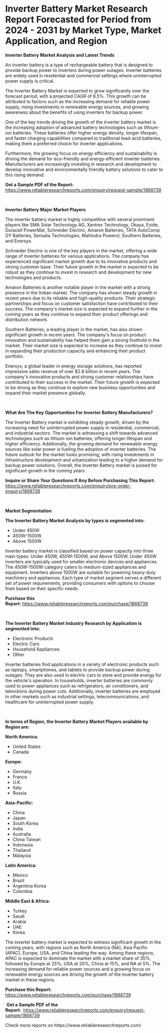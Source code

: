 <p><h1>Inverter Battery Market Research Report Forecasted for Period from 2024 -  2031 by Market Type, Market Application, and Region</h1></p><p><strong>Inverter Battery Market Analysis and Latest Trends</strong></p>
<p><p>An inverter battery is a type of rechargeable battery that is designed to provide backup power to inverters during power outages. Inverter batteries are widely used in residential and commercial settings where uninterrupted power supply is critical.</p><p>The Inverter Battery Market is expected to grow significantly over the forecast period, with a projected CAGR of 6.5%. This growth can be attributed to factors such as the increasing demand for reliable power supply, rising investments in renewable energy sources, and growing awareness about the benefits of using inverters for backup power.</p><p>One of the key trends driving the growth of the inverter battery market is the increasing adoption of advanced battery technologies such as lithium-ion batteries. These batteries offer higher energy density, longer lifespan, and faster charging capabilities compared to traditional lead-acid batteries, making them a preferred choice for inverter applications.</p><p>Furthermore, the growing focus on energy efficiency and sustainability is driving the demand for eco-friendly and energy-efficient inverter batteries. Manufacturers are increasingly investing in research and development to develop innovative and environmentally friendly battery solutions to cater to this rising demand.</p></p>
<p><strong>Get a Sample PDF of the Report:&nbsp;</strong> <a href="https://www.reliableresearchreports.com/enquiry/request-sample/1868739">https://www.reliableresearchreports.com/enquiry/request-sample/1868739</a></p>
<p>&nbsp;</p>
<p><strong>Inverter Battery Major Market Players</strong></p>
<p><p>The inverter battery market is highly competitive with several prominent players like SMA Solar Technology AG, Xantrex Technology, Okaya, Exide, Duracell PowerMat, Schneider Electric, Amaron Batteries, TATA AutoComp GY Batteries, Sensata Technologies, Mahindra Powerol, Southern Batteries, and Enersys. </p><p>Schneider Electric is one of the key players in the market, offering a wide range of inverter batteries for various applications. The company has experienced significant market growth due to its innovative products and strong customer base. Their future growth in the market is expected to be robust as they continue to invest in research and development for new technologies and products.</p><p>Amaron Batteries is another notable player in the market with a strong presence in the Indian market. The company has shown steady growth in recent years due to its reliable and high-quality products. Their strategic partnerships and focus on customer satisfaction have contributed to their success. The company's market size is expected to expand further in the coming years as they continue to expand their product offerings and distribution network.</p><p>Southern Batteries, a leading player in the market, has also shown significant growth in recent years. The company's focus on product innovation and sustainability has helped them gain a strong foothold in the market. Their market size is expected to increase as they continue to invest in expanding their production capacity and enhancing their product portfolio.</p><p>Enersys, a global leader in energy storage solutions, has reported impressive sales revenue of over $2.8 billion in recent years. The company's innovative products and strong customer relationships have contributed to their success in the market. Their future growth is expected to be strong as they continue to explore new business opportunities and expand their market presence globally.</p></p>
<p>&nbsp;</p>
<p><strong>What Are The Key Opportunities For Inverter Battery Manufacturers?</strong></p>
<p><p>The Inverter Battery market is exhibiting steady growth, driven by the increasing need for uninterrupted power supply in residential, commercial, and industrial sectors. The market is witnessing a shift towards advanced technologies such as lithium-ion batteries, offering longer lifespan and higher efficiency. Additionally, the growing demand for renewable energy sources like solar power is fueling the adoption of inverter batteries. The future outlook for the market looks promising, with rising investments in infrastructure development and urbanization leading to a higher demand for backup power solutions. Overall, the Inverter Battery market is poised for significant growth in the coming years.</p></p>
<p><strong>Inquire or Share Your Questions If Any Before Purchasing This Report:</strong> <a href="https://www.reliableresearchreports.com/enquiry/pre-order-enquiry/1868739">https://www.reliableresearchreports.com/enquiry/pre-order-enquiry/1868739</a></p>
<p>&nbsp;</p>
<p><strong>Market Segmentation</strong></p>
<p><strong>The Inverter Battery Market Analysis by types is segmented into:</strong></p>
<p><ul><li>Under 450W</li><li>450W-1500W</li><li>Above 1500W</li></ul></p>
<p><p>Inverter battery market is classified based on power capacity into three main types: Under 450W, 450W-1500W, and Above 1500W. Under 450W inverters are typically used for smaller electronic devices and appliances. The 450W-1500W category caters to medium-sized appliances and equipment. Inverters above 1500W are suitable for powering heavy-duty machinery and appliances. Each type of market segment serves a different set of power requirements, providing consumers with options to choose from based on their specific needs.</p></p>
<p><strong>Purchase this Report:&nbsp;</strong><a href="https://www.reliableresearchreports.com/purchase/1868739">https://www.reliableresearchreports.com/purchase/1868739</a></p>
<p>&nbsp;</p>
<p><strong>The Inverter Battery Market Industry Research by Application is segmented into:</strong></p>
<p><ul><li>Electronic Products</li><li>Electric Cars</li><li>Household Appliances</li><li>Other</li></ul></p>
<p><p>Inverter batteries find applications in a variety of electronic products such as laptops, smartphones, and tablets to provide backup power during outages. They are also used in electric cars to store and provide energy for the vehicle's operation. In households, inverter batteries are commonly used to power appliances such as refrigerators, air conditioners, and televisions during power cuts. Additionally, inverter batteries are employed in other markets such as industrial settings, telecommunications, and healthcare for uninterrupted power supply.</p></p>
<p>&nbsp;</p>
<p><strong>In terms of Region, the Inverter Battery Market Players available by Region are:</strong></p>
<p>
    <p> <strong> North America: </strong>
        <ul>
            <li>United States</li>
            <li>Canada</li>
        </ul>
        </p> 
    <p> <strong> Europe: </strong>
        <ul>
            <li>Germany</li>
            <li>France</li>
            <li>U.K.</li>
            <li>Italy</li>
            <li>Russia</li>
        </ul>
        </p> 
    <p> <strong> Asia-Pacific: </strong>
        <ul>
            <li>China</li>
            <li>Japan</li>
            <li>South Korea</li>
            <li>India</li>
            <li>Australia</li>
            <li>China Taiwan</li>
            <li>Indonesia</li>
            <li>Thailand</li>
            <li>Malaysia</li>
        </ul>
        </p> 
    <p> <strong> Latin America: </strong>
        <ul>
            <li>Mexico</li>
            <li>Brazil</li>
            <li>Argentina Korea</li>
            <li>Colombia</li>
        </ul>
        </p> 
    <p> <strong> Middle East & Africa: </strong>
        <ul>
            <li>Turkey</li>
            <li>Saudi</li>
            <li>Arabia</li>
            <li>UAE</li>
            <li>Korea</li>
        </ul>
    </p>
    </p>
<p><p>The inverter battery market is expected to witness significant growth in the coming years, with regions such as North America (NA), Asia Pacific (APAC), Europe, USA, and China leading the way. Among these regions, APAC is expected to dominate the market with a market share of 35%, followed by Europe at 25%, USA at 20%, China at 15%, and NA at 5%. The increasing demand for reliable power sources and a growing focus on renewable energy sources are driving the growth of the inverter battery market in these regions.</p></p>
<p><strong>Purchase this Report: </strong><a href="https://www.reliableresearchreports.com/purchase/1868739">https://www.reliableresearchreports.com/purchase/1868739</a></p>
<p>&nbsp;<strong>Get a Sample PDF of the Report:&nbsp;&nbsp;</strong><a href="https://www.reliableresearchreports.com/enquiry/request-sample/1868739">https://www.reliableresearchreports.com/enquiry/request-sample/1868739</a></p>
<p><strong></strong></p>
<p>Check more reports on https://www.reliableresearchreports.com/</p>